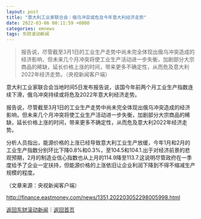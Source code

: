 ```yaml
---
layout: post
title: "意大利工业家联合会：俄乌冲突或危及今年意大利经济走势"
date: 2022-03-06 00:11:59 +0800
categories: emnews
tags: 东财滚动新闻
---
```

> 报告说，尽管截至3月1日的工业生产走势中尚未完全体现出俄乌冲突造成的经济影响，但未来几个月冲突将使工业生产活动进一步失衡，加剧部分大宗商品的稀缺，延长价格上涨的时间，带来更多不确定性，从而危及意大利2022年经济走势。（央视新闻客户端）

<p>意大利工业家联合会当地时间5日发布报告说，该国今年前两个月工业生产指数连续下滑，俄乌冲突持续或将危及2022年意大利经济走势。</p><p>报告说，尽管截至3月1日的工业生产走势中尚未完全体现出俄乌冲突造成的经济影响，但未来几个月冲突将使工业生产活动进一步失衡，加剧部分大宗商品的稀缺，延长价格上涨的时间，带来更多不确定性，从而危及意大利2022年经济走势。</p><p>分析人员指出，能源价格的上涨已经导致意大利工业生产放缓，今年1月和2月的工业生产指数分别环比下降0.8%和0.3%，至104.5和104.1.出于对经济前景的悲观预期，2月的制造业信心指数也从上月的114.9降至113.7.这说明尽管政府在一季度给予了企业一定扶持，但能源价格的上涨依旧让企业利润下降到不得不缩减生产规模的程度。</p><p class="em_media">（文章来源：央视新闻客户端）</p>

<http://finance.eastmoney.com/news/1351,202203052298005998.html>

[返回东财滚动新闻](//finews.withounder.com/emnews/)｜[返回首页](//finews.withounder.com/)